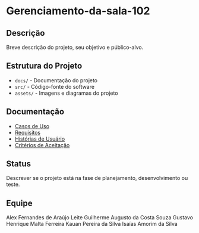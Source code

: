 # Gerenciamento-da-sala-102

## Descrição
Breve descrição do projeto, seu objetivo e público-alvo.
## Estrutura do Projeto
- `docs/` - Documentação do projeto
- `src/` - Código-fonte do software
- `assets/` - Imagens e diagramas do projeto
## Documentação
- [Casos de Uso](docs/casos_de_uso.md)
- [Requisitos](docs/requisitos.md)
- [Histórias de Usuário](docs/historias_usuario.md)
- [Critérios de Aceitação](docs/criterios_aceitacao.md)
## Status
Descrever se o projeto está na fase de planejamento, desenvolvimento ou teste.
## Equipe
Alex Fernandes de Araújo Leite
Guilherme Augusto da Costa Souza
Gustavo Henrique Malta Ferreira
Kauan Pereira da Silva
Isaías Amorim da Silva
